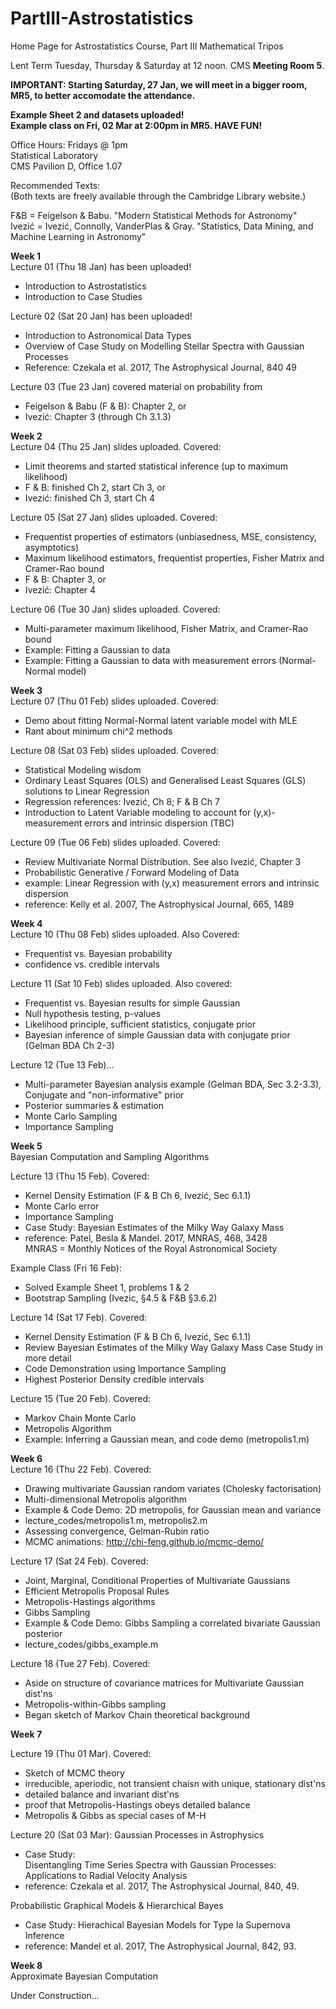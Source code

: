 # PartIII-Astrostatistics
Home Page for Astrostatistics Course, Part III Mathematical Tripos

Lent Term
Tuesday, Thursday & Saturday at 12 noon. CMS **Meeting Room 5**.

**IMPORTANT: Starting Saturday, 27 Jan, we will meet in a bigger room, MR5, to better accomodate the attendance.**

**Example Sheet 2 and datasets uploaded!  
Example class on Fri, 02 Mar at 2:00pm in MR5. HAVE FUN!**

Office Hours: Fridays @ 1pm  
Statistical Laboratory  
CMS Pavilion D, Office 1.07  

Recommended Texts:  
(Both texts are freely available through the Cambridge Library website.)

F&B = Feigelson & Babu. "Modern Statistical Methods for Astronomy"  
Ivezić = Ivezić, Connolly, VanderPlas & Gray. "Statistics, Data Mining, and Machine Learning in Astronomy"

**Week 1**  
Lecture 01 (Thu 18 Jan) has been uploaded!
  * Introduction to Astrostatistics
  * Introduction to Case Studies

Lecture 02 (Sat 20 Jan) has been uploaded!
  * Introduction to Astronomical Data Types
  * Overview of Case Study on Modelling Stellar Spectra with Gaussian Processes
  * Reference: Czekala et al. 2017, The Astrophysical Journal, 840 49

Lecture 03 (Tue 23 Jan) covered material on probability from  
  * Feigelson & Babu (F & B): Chapter 2, or 
  * Ivezić: Chapter 3 (through Ch 3.1.3)

**Week 2**  
Lecture 04 (Thu 25 Jan) slides uploaded. Covered:
  * Limit theorems and started statistical inference (up to maximum likelihood)
  * F & B: finished Ch 2, start Ch 3, or
  * Ivezić: finished Ch 3, start Ch 4 
  
Lecture 05 (Sat 27 Jan) slides uploaded.  Covered:
  * Frequentist properties of estimators (unbiasedness, MSE, consistency, asymptotics)
  * Maximum likelihood estimators, frequentist properties, Fisher Matrix and Cramer-Rao bound
  * F & B: Chapter 3, or
  * Ivezić: Chapter 4
  
Lecture 06 (Tue 30 Jan) slides uploaded.  Covered:
  * Multi-parameter maximum likelihood, Fisher Matrix, and Cramer-Rao bound
  * Example: Fitting a Gaussian to data
  * Example: Fitting a Gaussian to data with measurement errors (Normal-Normal model)

**Week 3**  
Lecture 07 (Thu 01 Feb) slides uploaded.  Covered:
  * Demo about fitting Normal-Normal latent variable model with MLE
  * Rant about minimum chi^2 methods
  
Lecture 08 (Sat 03 Feb) slides uploaded. Covered:
  * Statistical Modeling wisdom
  * Ordinary Least Squares (OLS) and Generalised Least Squares (GLS) solutions to Linear Regression
  * Regression references: Ivezić, Ch 8; F & B Ch 7
  * Introduction to Latent Variable modeling to account for (y,x)-measurement errors and intrinsic dispersion (TBC)

Lecture 09 (Tue 06 Feb) slides uploaded.  Covered:
  * Review Multivariate Normal Distribution.  See also Ivezić, Chapter 3
  * Probabilistic Generative / Forward Modeling of Data
  * example: Linear Regression with (y,x) measurement errors and intrinsic dispersion
  * reference: Kelly et al. 2007, The Astrophysical Journal, 665, 1489

**Week 4**  
Lecture 10 (Thu 08 Feb) slides uploaded. Also Covered:
  * Frequentist vs. Bayesian probability
  * confidence vs. credible intervals
  
Lecture 11 (Sat 10 Feb) slides uploaded.  Also covered:
  * Frequentist vs. Bayesian results for simple Gaussian
  * Null hypothesis testing, p-values
  * Likelihood principle, sufficient statistics, conjugate prior
  * Bayesian inference of simple Gaussian data with conjugate prior (Gelman BDA Ch 2-3)
  
Lecture 12 (Tue 13 Feb)...
  * Multi-parameter Bayesian analysis example (Gelman BDA, Sec 3.2-3.3),  
    Conjugate and "non-informative" prior
  * Posterior summaries & estimation
  * Monte Carlo Sampling
  * Importance Sampling

**Week 5**  
Bayesian Computation and Sampling Algorithms  

Lecture 13 (Thu 15 Feb).  Covered:
  * Kernel Density Estimation (F & B Ch 6, Ivezić, Sec 6.1.1)
  * Monte Carlo error
  * Importance Sampling
  * Case Study: Bayesian Estimates of the Milky Way Galaxy Mass
  * reference: Patel, Besla & Mandel. 2017, MNRAS, 468, 3428  
       MNRAS = Monthly Notices of the Royal Astronomical Society
       
Example Class (Fri 16 Feb):
  * Solved Example Sheet 1, problems 1 & 2
  * Bootstrap Sampling (Ivezic, §4.5 & F&B §3.6.2)
       
Lecture 14 (Sat 17 Feb).  Covered:
  * Kernel Density Estimation (F & B Ch 6, Ivezić, Sec 6.1.1)
  * Review Bayesian Estimates of the Milky Way Galaxy Mass Case Study in more detail
  * Code Demonstration using Importance Sampling
  * Highest Posterior Density credible intervals
  
Lecture 15 (Tue 20 Feb). Covered:
  * Markov Chain Monte Carlo
  * Metropolis Algorithm
  * Example: Inferring a Gaussian mean, and code demo (metropolis1.m)

**Week 6**  
Lecture 16 (Thu 22 Feb). Covered:
  * Drawing multivariate Gaussian random variates (Cholesky factorisation)
  * Multi-dimensional Metropolis algorithm
  * Example & Code Demo: 2D metropolis, for Gaussian mean and variance
  * lecture_codes/metropolis1.m, metropolis2.m
  * Assessing convergence, Gelman-Rubin ratio
  * MCMC animations: http://chi-feng.github.io/mcmc-demo/

Lecture 17 (Sat 24 Feb). Covered:
  * Joint, Marginal, Conditional Properties of Multivariate Gaussians
  * Efficient Metropolis Proposal Rules
  * Metropolis-Hastings algorithms
  * Gibbs Sampling
  * Example & Code Demo: Gibbs Sampling a correlated bivariate Gaussian posterior
  * lecture_codes/gibbs_example.m

Lecture 18 (Tue 27 Feb). Covered:
  * Aside on structure of covariance matrices for Multivariate Gaussian dist'ns
  * Metropolis-within-Gibbs sampling
  * Began sketch of Markov Chain theoretical background

**Week 7**  

Lecture 19 (Thu 01 Mar). Covered:
  * Sketch of MCMC theory
  * irreducible, aperiodic, not transient chaisn with unique, stationary dist'ns
  * detailed balance and invariant dist'ns
  * proof that Metropolis-Hastings obeys detailed balance
  * Metropolis & Gibbs as special cases of M-H
  
Lecture 20 (Sat 03 Mar):  Gaussian Processes in Astrophysics
  * Case Study:  
  Disentangling Time Series Spectra with Gaussian Processes: Applications to Radial Velocity Analysis
  * reference: Czekala et al. 2017, The Astrophysical Journal, 840, 49.
  
  Probabilistic Graphical Models & Hierarchical Bayes
  * Case Study: Hierachical Bayesian Models for Type Ia Supernova Inference
  * reference: Mandel et al. 2017, The Astrophysical Journal, 842, 93.

**Week 8**  
Approximate Bayesian Computation

Under Construction...
